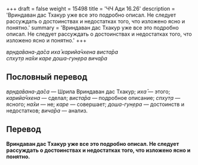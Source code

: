 +++
draft = false
weight = 15498
title = 'ЧЧ Ади 16.26'
description = 'Вриндаван дас Тхакур уже все это подробно описал. Не следует рассуждать о достоинствах и недостатках того, что изложено ясно и понятно.'
summary = 'Вриндаван дас Тхакур уже все это подробно описал. Не следует рассуждать о достоинствах и недостатках того, что изложено ясно и понятно.'
+++

_вр̣нда̄вана-да̄са иха̄ карийа̄чхена виста̄ра  
спхут̣а на̄хи каре доша-гун̣ера вича̄ра_

## Пословный перевод

_вр̣нда̄вана_\-_да̄са_ — Шрила Вриндаван дас Тхакур; _иха̄_ — этого; _карийа̄чхена_ — сделал; _виста̄ра_ — подробное описание; _спхут̣а_ — ясного; _на̄хи_ — не; _каре_ — совершает; _доша_\-_гун̣ера_ — достоинств и недостатков; _вича̄ра_ — анализ.

## Перевод

**Вриндаван дас Тхакур уже все это подробно описал. Не следует рассуждать о достоинствах и недостатках того, что изложено ясно и понятно.**
